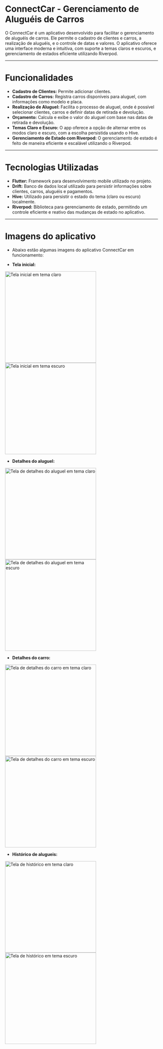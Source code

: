 # ConnectCar - Gerenciamento de Aluguéis de Carros
O ConnectCar é um aplicativo desenvolvido para facilitar o gerenciamento de aluguéis de carros. Ele permite o cadastro de clientes e carros, a realização de aluguéis, e o controle de datas e valores. O aplicativo oferece uma interface moderna e intuitiva, com suporte a temas claros e escuros, e gerenciamento de estados eficiente utilizando Riverpod.

---

# Funcionalidades
- **Cadastro de Clientes:** Permite adicionar clientes.
- **Cadastro de Carros:** Registra carros disponíveis para aluguel, com informações como modelo e placa.
- **Realização de Aluguel:** Facilita o processo de aluguel, onde é possível selecionar clientes, carros e definir datas de retirada e devolução.
- **Orçamento:** Calcula e exibe o valor do aluguel com base nas datas de retirada e devolução.
- **Temas Claro e Escuro:** O app oferece a opção de alternar entre os modos claro e escuro, com a escolha persistida usando o Hive.
- **Gerenciamento de Estado com Riverpod:** O gerenciamento de estado é feito de maneira eficiente e escalável utilizando o Riverpod.

---

# Tecnologias Utilizadas
- **Flutter:** Framework para desenvolvimento mobile utilizado no projeto.
- **Drift:** Banco de dados local utilizado para persistir informações sobre clientes, carros, aluguéis e pagamentos.
- **Hive:** Utilizado para persistir o estado do tema (claro ou escuro) localmente.
- **Riverpod:** Biblioteca para gerenciamento de estado, permitindo um controle eficiente e reativo das mudanças de estado no aplicativo.

---

# Imagens do aplicativo
- Abaixo estão algumas imagens do aplicativo ConnectCar em funcionamento:

- **Tela inicial:** 
<img src="lib/assets/screenshots/telainicial_claro.jpg" alt="Tela inicial em tema claro" width="300" />
<img src="lib/assets/screenshots/telanicial_escuro.jpg" alt="Tela inicial em tema escuro" width="300" />

- **Detalhes do aluguel:**
<img src="lib/assets/screenshots/detalhesaluguel_claro.jpg" alt="Tela de detalhes do aluguel em tema claro" width="300" />
<img src="lib/assets/screenshots/detalhesaluguel_escuro.jpg" alt="Tela de detalhes do aluguel em tema escuro" width="300" />

- **Detalhes do carro:**
<img src="lib/assets/screenshots/detalhescarro_claro.jpg" alt="Tela de detalhes do carro em tema claro" width="300" />
<img src="lib/assets/screenshots/detalhescarro_escuro.jpg" alt="Tela de detalhes do carro em tema escuro" width="300" />

- **Histórico de alugueis:**
<img src="lib/assets/screenshots/historico_claro.jpg" alt="Tela de histórico em tema claro" width="300" />
<img src="lib/assets/screenshots/historico_escuro.jpg" alt="Tela de histórico em tema escuro" width="300" />